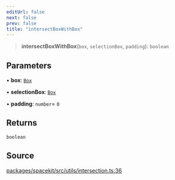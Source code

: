 ```yaml
---
editUrl: false
next: false
prev: false
title: "intersectBoxWithBox"
---
```


> **intersectBoxWithBox**(`box`, `selectionBox`, `padding`): `boolean`

## Parameters

• **box**: [`Box`](../type-aliases/Box.md)

• **selectionBox**: [`Box`](../type-aliases/Box.md)

• **padding**: `number`= `0`

## Returns

`boolean`

## Source

[packages/spacekit/src/utils/intersection.ts:36](https://github.com/nodenogg-in/alpha-p2p/blob/bd4a66e/packages/spacekit/src/utils/intersection.ts#L36)
